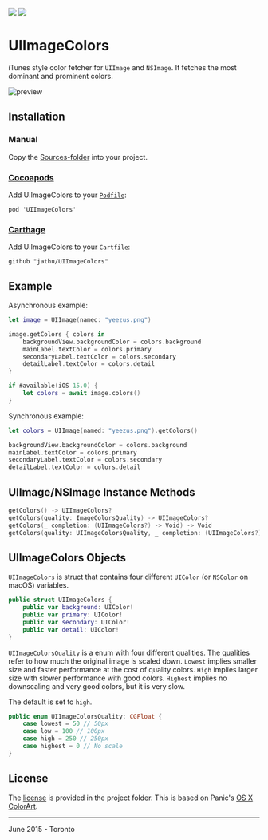 [![](https://img.shields.io/endpoint?url=https%3A%2F%2Fswiftpackageindex.com%2Fapi%2Fpackages%2Fjathu%2FUIImageColors%2Fbadge%3Ftype%3Dswift-versions)](https://swiftpackageindex.com/jathu/UIImageColors)
[![](https://img.shields.io/endpoint?url=https%3A%2F%2Fswiftpackageindex.com%2Fapi%2Fpackages%2Fjathu%2FUIImageColors%2Fbadge%3Ftype%3Dplatforms)](https://swiftpackageindex.com/jathu/UIImageColors)

# UIImageColors

iTunes style color fetcher for `UIImage` and `NSImage`. It fetches the most dominant and prominent colors.

![preview](preview.png)

## Installation

### Manual

Copy the [Sources-folder](Sources/) into your project.

### [Cocoapods](https://cocoapods.org)

Add UIImageColors to your [`Podfile`](https://cocoapods.org/pods/UIImageColors):

```
pod 'UIImageColors'
```

### [Carthage](https://github.com/Carthage/Carthage)

Add UIImageColors to your `Cartfile`:

```
github "jathu/UIImageColors"
```

## Example

Asynchronous example:

```swift
let image = UIImage(named: "yeezus.png")

image.getColors { colors in
    backgroundView.backgroundColor = colors.background
    mainLabel.textColor = colors.primary
    secondaryLabel.textColor = colors.secondary
    detailLabel.textColor = colors.detail
}

if #available(iOS 15.0) {
    let colors = await image.colors()
}
```

Synchronous example:

```swift
let colors = UIImage(named: "yeezus.png").getColors()

backgroundView.backgroundColor = colors.background
mainLabel.textColor = colors.primary
secondaryLabel.textColor = colors.secondary
detailLabel.textColor = colors.detail
```

## UIImage/NSImage Instance Methods

```swift
getColors() -> UIImageColors?
getColors(quality: ImageColorsQuality) -> UIImageColors?
getColors(_ completion: (UIImageColors?) -> Void) -> Void
getColors(quality: UIImageColorsQuality, _ completion: (UIImageColors?) -> Void) -> Void
```

## UIImageColors Objects

`UIImageColors` is struct that contains four different `UIColor` (or `NSColor` on macOS) variables.

```swift
public struct UIImageColors {
    public var background: UIColor!
    public var primary: UIColor!
    public var secondary: UIColor!
    public var detail: UIColor!
}
```

`UIImageColorsQuality` is a enum with four different qualities. The qualities refer to how much the original image is scaled down. `Lowest` implies smaller size and faster performance at the cost of quality colors. `High` implies larger size with slower performance with good colors. `Highest` implies no downscaling and very good colors, but it is very slow.

The default is set to `high`.

```swift
public enum UIImageColorsQuality: CGFloat {
    case lowest = 50 // 50px
    case low = 100 // 100px
    case high = 250 // 250px
    case highest = 0 // No scale
}
```

## License

The [license](https://github.com/jathu/UIImageColors/blob/master/LICENSE) is provided in the project folder. This is based on Panic's [OS X ColorArt](https://github.com/panicinc/ColorArt/#license).

------
June 2015 - Toronto
